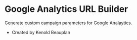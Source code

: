 # Google Analytics URL Builder

Generate custom campaign parameters for Google Analaytics.

 - Created by Kenold Beauplan
